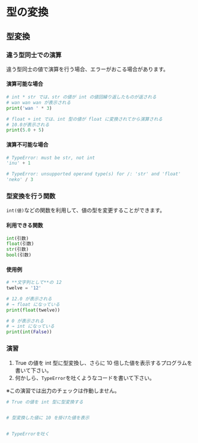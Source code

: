 # 型の変換

## 型変換

### 違う型同士での演算

違う型同士の値で演算を行う場合、エラーがおこる場合があります。

#### 演算可能な場合

```py
# int * str では、str の値が int の値回繰り返したものが返される
# wan wan wan が表示される
print('wan ' * 3)

# float + int では、int 型の値が float に変換されてから演算される
# 10.0が表示される
print(5.0 + 5)
```

#### 演算不可能な場合

```py
# TypeError: must be str, not int
'inu' + 1
```

```py
# TypeError: unsupported operand type(s) for /: 'str' and 'float'
'neko' / 3
```

### 型変換を行う関数

`int(値)`などの関数を利用して、値の型を変更することができます。

#### 利用できる関数

```py
int(引数)
float(引数)
str(引数)
bool(引数)
```

#### 使用例

```py
# **文字列として**の 12
twelve = '12'

# 12.0 が表示される
# → float になっている
print(float(twelve))

# 0 が表示される
# → int になっている
print(int(False))
```

### 演習

1. True の値を int 型に型変換し、さらに 10 倍した値を表示するプログラムを書いて下さい。
2. 何かしら、`TypeError`を吐くようなコードを書いて下さい。

※この演習では出力のチェックは作動しません。

```py
# True の値を int 型に型変換する


# 型変換した値に 10 を掛けた値を表示


# TypeErrorを吐く


```
